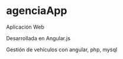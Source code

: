 # agenciaApp
Aplicación Web

Desarrollada en Angular.js

Gestión de vehículos con angular, php, mysql

